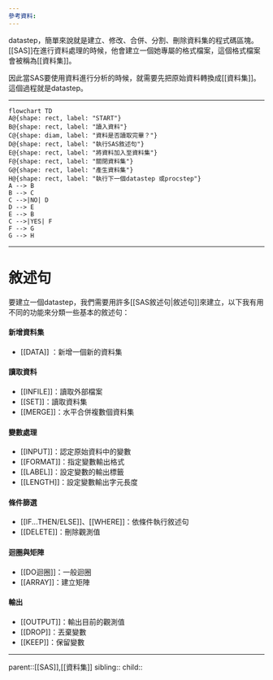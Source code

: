 ```yaml
---
參考資料:
---
```

datastep，簡單來說就是建立、修改、合併、分割、刪除資料集的程式碼區塊。[[SAS]]在進行資料處理的時候，他會建立一個她專屬的格式檔案，這個格式檔案會被稱為[[資料集]]。

因此當SAS要使用資料進行分析的時候，就需要先把原始資料轉換成[[資料集]]。這個過程就是datastep。
- - -
```mermaid
flowchart TD
A@{shape: rect, label: "START"}
B@{shape: rect, label: "讀入資料"}
C@{shape: diam, label: "資料是否讀取完畢？"}
D@{shape: rect, label: "執行SAS敘述句"}
E@{shape: rect, label: "將資料加入至資料集"}
F@{shape: rect, label: "關閉資料集"}
G@{shape: rect, label: "產生資料集"}
H@{shape: rect, label: "執行下一個datastep 或procstep"}
A --> B
B --> C
C -->|NO| D
D --> E
E --> B
C -->|YES| F
F --> G
G --> H
```
- - -
# 敘述句
要建立一個datastep，我們需要用許多[[SAS敘述句|敘述句]]來建立，以下我有用不同的功能來分類一些基本的敘述句：
#### 新增資料集
- [[DATA]] ：新增一個新的資料集
#### 讀取資料
- [[INFILE]]：讀取外部檔案
- [[SET]]：讀取資料集
- [[MERGE]]：水平合併複數個資料集
#### 變數處理
- [[INPUT]]：認定原始資料中的變數
- [[FORMAT]]：指定變數輸出格式
- [[LABEL]]：設定變數的輸出標籤
- [[LENGTH]]：設定變數輸出字元長度
#### 條件篩選
- [[IF...THEN/ELSE]]、[[WHERE]]：依條件執行敘述句
- [[DELETE]]：刪除觀測值
#### 迴圈與矩陣
- [[DO迴圈]]：一般迴圈
- [[ARRAY]]：建立矩陣
#### 輸出
- [[OUTPUT]]：輸出目前的觀測值
- [[DROP]]：丟棄變數
- [[KEEP]]：保留變數
- - -
parent::[[SAS]],[[資料集]]
sibling::
child::